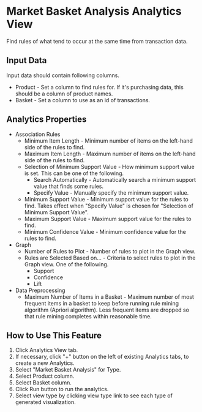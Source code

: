 # Market Basket Analysis Analytics View

Find rules of what tend to occur at the same time from transaction data.

## Input Data
Input data should contain following columns.

  * Product - Set a column to find rules for. If it's purchasing data, this should be a column of product names.
  * Basket - Set a column to use as an id of transactions.

## Analytics Properties
  * Association Rules
    * Minimum Item Length - Minimum number of items on the left-hand side of the rules to find.
    * Maximum Item Length - Maximum number of items on the left-hand side of the rules to find.
    * Selection of Minimum Support Value - How minimum support value is set. This can be one of the following.
      * Search Automatically - Automatically search a minimum support value that finds some rules.
      * Specify Value - Manually specify the minimum support value.
    * Minimum Support Value - Minimum support value for the rules to find. Takes effect when "Specify Value" is chosen for "Selection of Minimum Support Value".
    * Maximum Support Value - Maximum support value for the rules to find.
    * Minimum Confidence Value - Minimum confidence value for the rules to find.
  * Graph
    * Number of Rules to Plot - Number of rules to plot in the Graph view.
    * Rules are Selected Based on... - Criteria to select rules to plot in the Graph view. One of the following.
      * Support
      * Confidence
      * Lift
  * Data Preprocessing 
    * Maximum Number of Items in a Basket - Maximum number of most frequent items in a basket to keep before running rule mining algorithm (Apriori algorithm). Less frequent items are dropped so that rule mining completes within reasonable time.

## How to Use This Feature
1. Click Analytics View tab.
2. If necessary, click "+" button on the left of existing Analytics tabs, to create a new Analytics.
3. Select "Market Basket Analysis" for Type.
4. Select Product column.
5. Select Basket column.
6. Click Run button to run the analytics.
7. Select view type by clicking view type link to see each type of generated visualization.

